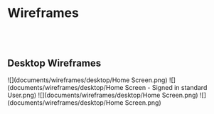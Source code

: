 # Wireframes
&nbsp;
---

## Desktop Wireframes
![](documents/wireframes/desktop/Home Screen.png)
![](documents/wireframes/desktop/Home Screen - Signed in standard User.png)
![](documents/wireframes/desktop/Home Screen.png)
![](documents/wireframes/desktop/Home Screen.png)

